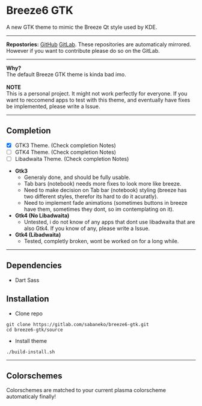 # Breeze6 GTK
A new GTK theme to mimic the Breeze Qt style used by KDE.

---

**Repostories:** [GitHub](https://github.com/nukusaba/breeze6-gtk) [GitLab](https://gitlab.com/sabaneko/breeze6-gtk). These repositories are automaticaly mirrored. However if you want to contribute please do so on the GitLab.

---

**Why?** <br>
The default Breeze GTK theme is kinda bad imo. <br>
<br>
**NOTE** <br>
This is a personal project. It might not work perfectly for everyone. If you want to reccomend apps to test with this theme, and eventually have fixes be implemented, please write a Issue.

---

## Completion
- [x] GTK3 Theme. (Check completion Notes)
- [ ] GTK4 Theme. (Check completion Notes)
- [ ] Libadwaita Theme. (Check completion Notes)<br>

- **Gtk3**
  - Generaly done, and should be fully usable.
  - Tab bars (notebook) needs more fixes to look more like breeze.
  - Need to make decision on Tab bar (notebook) styling (breeze has two different styles, therefor its hard to do it acuratly).
  - Need to implement fade animations (sometimes buttons in breeze have them, sometimes they dont, so im contemplating on it).
- **Gtk4 (No Libadwaita)**
  - Untested, i do not know of any apps that dont use libadwaita that are also Gtk4. If you know of any, please write a Issue.
- **Gtk4 (Libadwaita)**
  - Tested, completly broken, wont be worked on for a long while.

---
  
## Dependencies
- Dart Sass

## Installation
- Clone repo
```
git clone https://gitlab.com/sabaneko/breeze6-gtk.git
cd breeze6-gtk/source
```

- Install theme <br>
```
./build-install.sh
```

---

## Colorschemes
Colorschemes are matched to your current plasma colorscheme automaticaly finally!
